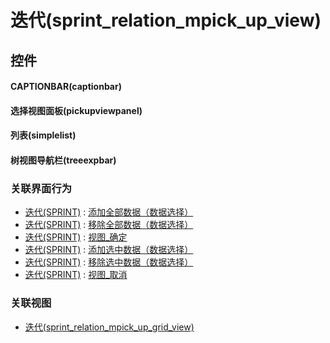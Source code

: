 # 迭代(sprint_relation_mpick_up_view)  <!-- {docsify-ignore-all} -->



## 控件
#### CAPTIONBAR(captionbar)
#### 选择视图面板(pickupviewpanel)
#### 列表(simplelist)
#### 树视图导航栏(treeexpbar)


### 关联界面行为
  * [迭代(SPRINT)](module/ProjMgmt/sprint) : [添加全部数据（数据选择）](module/ProjMgmt/sprint#界面行为)
  * [迭代(SPRINT)](module/ProjMgmt/sprint) : [移除全部数据（数据选择）](module/ProjMgmt/sprint#界面行为)
  * [迭代(SPRINT)](module/ProjMgmt/sprint) : [视图_确定](module/ProjMgmt/sprint#界面行为)
  * [迭代(SPRINT)](module/ProjMgmt/sprint) : [添加选中数据（数据选择）](module/ProjMgmt/sprint#界面行为)
  * [迭代(SPRINT)](module/ProjMgmt/sprint) : [移除选中数据（数据选择）](module/ProjMgmt/sprint#界面行为)
  * [迭代(SPRINT)](module/ProjMgmt/sprint) : [视图_取消](module/ProjMgmt/sprint#界面行为)

### 关联视图
  * [迭代(sprint_relation_mpick_up_grid_view)](app/view/sprint_relation_mpick_up_grid_view)

<script>
 const { createApp } = Vue
  createApp({
    data() {
      return {

      }
    }
  }).use(ElementPlus).mount('#app')
</script>